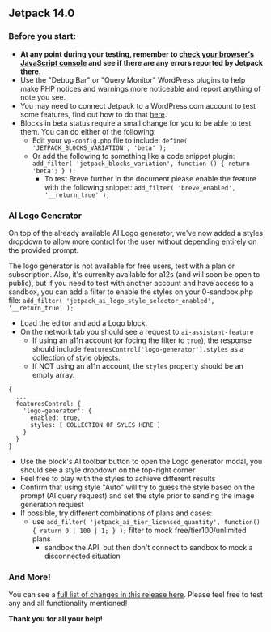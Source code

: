 ## Jetpack 14.0

### Before you start:

- **At any point during your testing, remember to [check your browser's JavaScript console](https://wordpress.org/support/article/using-your-browser-to-diagnose-javascript-errors/#step-3-diagnosis) and see if there are any errors reported by Jetpack there.**
- Use the "Debug Bar" or "Query Monitor" WordPress plugins to help make PHP notices and warnings more noticeable and report anything of note you see.
- You may need to connect Jetpack to a WordPress.com account to test some features, find out how to do that [here](https://jetpack.com/support/getting-started-with-jetpack/).
- Blocks in beta status require a small change for you to be able to test them. You can do either of the following:
  - Edit your `wp-config.php` file to include: `define( 'JETPACK_BLOCKS_VARIATION', 'beta' );`
  - Or add the following to something like a code snippet plugin: `add_filter( 'jetpack_blocks_variation', function () { return 'beta'; } );`
	- To test Breve further in the document please enable the feature with the following snippet: `add_filter( 'breve_enabled', '__return_true' );`

### AI Logo Generator

On top of the already available AI Logo generator, we've now added a styles dropdown to allow more control for the user without depending entirely on the provided prompt.

The logo generator is not available for free users, test with a plan or subscription. Also, it's currenlty available for a12s (and will soon be open to public), but if you need to test with another account and have access to a sandbox, you can add a filter to enable the styles on your 0-sandbox.php file: `add_filter( 'jetpack_ai_logo_style_selector_enabled', '__return_true' );`

- Load the editor and add a Logo block.
- On the network tab you should see a request to `ai-assistant-feature`
  - If using an a11n account (or focing the filter to `true`), the response should include `featuresControl['logo-generator'].styles` as a collection of style objects.
  - If NOT using an a11n account, the `styles` property should be an empty array.
```
{
  ...
  featuresControl: {
    'logo-generator': {
      enabled: true,
      styles: [ COLLECTION OF SYLES HERE ]
    }
  }
}
```
- Use the block's AI toolbar button to open the Logo generator modal, you should see a style dropdown on the top-right corner
- Feel free to play with the styles to achieve different results
- Confirm that using style "Auto" will try to guess the style based on the prompt (AI query request) and set the style prior to sending the image generation request
- If possible, try different combinations of plans and cases:
  - use `add_filter( 'jetpack_ai_tier_licensed_quantity', function() { return 0 | 100 | 1; } );` filter to mock free/tier100/unlimited plans
	- sandbox the API, but then don't connect to sandbox to mock a disconnected situation

### And More!

You can see a [full list of changes in this release here](https://github.com/Automattic/jetpack-production/blob/trunk/CHANGELOG.md). Please feel free to test any and all functionality mentioned!

**Thank you for all your help!**
